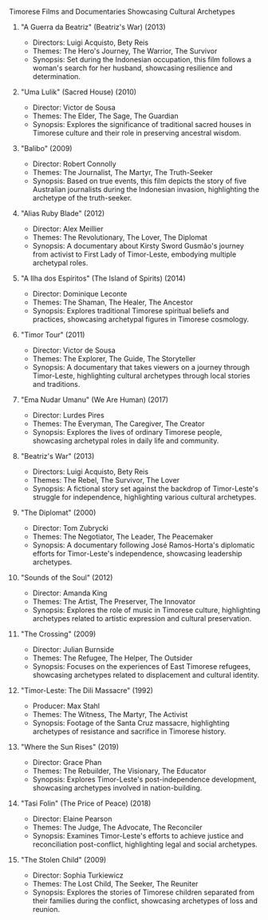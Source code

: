 Timorese Films and Documentaries Showcasing Cultural Archetypes

1. "A Guerra da Beatriz" (Beatriz's War) (2013)
   - Directors: Luigi Acquisto, Bety Reis
   - Themes: The Hero's Journey, The Warrior, The Survivor
   - Synopsis: Set during the Indonesian occupation, this film follows a woman's search for her husband, showcasing resilience and determination.

2. "Uma Lulik" (Sacred House) (2010)
   - Director: Victor de Sousa
   - Themes: The Elder, The Sage, The Guardian
   - Synopsis: Explores the significance of traditional sacred houses in Timorese culture and their role in preserving ancestral wisdom.

3. "Balibo" (2009)
   - Director: Robert Connolly
   - Themes: The Journalist, The Martyr, The Truth-Seeker
   - Synopsis: Based on true events, this film depicts the story of five Australian journalists during the Indonesian invasion, highlighting the archetype of the truth-seeker.

4. "Alias Ruby Blade" (2012)
   - Director: Alex Meillier
   - Themes: The Revolutionary, The Lover, The Diplomat
   - Synopsis: A documentary about Kirsty Sword Gusmão's journey from activist to First Lady of Timor-Leste, embodying multiple archetypal roles.

5. "A Ilha dos Espíritos" (The Island of Spirits) (2014)
   - Director: Dominique Leconte
   - Themes: The Shaman, The Healer, The Ancestor
   - Synopsis: Explores traditional Timorese spiritual beliefs and practices, showcasing archetypal figures in Timorese cosmology.

6. "Timor Tour" (2011)
   - Director: Victor de Sousa
   - Themes: The Explorer, The Guide, The Storyteller
   - Synopsis: A documentary that takes viewers on a journey through Timor-Leste, highlighting cultural archetypes through local stories and traditions.

7. "Ema Nudar Umanu" (We Are Human) (2017)
   - Director: Lurdes Pires
   - Themes: The Everyman, The Caregiver, The Creator
   - Synopsis: Explores the lives of ordinary Timorese people, showcasing archetypal roles in daily life and community.

8. "Beatriz's War" (2013)
   - Directors: Luigi Acquisto, Bety Reis
   - Themes: The Rebel, The Survivor, The Lover
   - Synopsis: A fictional story set against the backdrop of Timor-Leste's struggle for independence, highlighting various cultural archetypes.

9. "The Diplomat" (2000)
   - Director: Tom Zubrycki
   - Themes: The Negotiator, The Leader, The Peacemaker
   - Synopsis: A documentary following José Ramos-Horta's diplomatic efforts for Timor-Leste's independence, showcasing leadership archetypes.

10. "Sounds of the Soul" (2012)
    - Director: Amanda King
    - Themes: The Artist, The Preserver, The Innovator
    - Synopsis: Explores the role of music in Timorese culture, highlighting archetypes related to artistic expression and cultural preservation.

11. "The Crossing" (2009)
    - Director: Julian Burnside
    - Themes: The Refugee, The Helper, The Outsider
    - Synopsis: Focuses on the experiences of East Timorese refugees, showcasing archetypes related to displacement and cultural identity.

12. "Timor-Leste: The Dili Massacre" (1992)
    - Producer: Max Stahl
    - Themes: The Witness, The Martyr, The Activist
    - Synopsis: Footage of the Santa Cruz massacre, highlighting archetypes of resistance and sacrifice in Timorese history.

13. "Where the Sun Rises" (2019)
    - Director: Grace Phan
    - Themes: The Rebuilder, The Visionary, The Educator
    - Synopsis: Explores Timor-Leste's post-independence development, showcasing archetypes involved in nation-building.

14. "Tasi Folin" (The Price of Peace) (2018)
    - Director: Elaine Pearson
    - Themes: The Judge, The Advocate, The Reconciler
    - Synopsis: Examines Timor-Leste's efforts to achieve justice and reconciliation post-conflict, highlighting legal and social archetypes.

15. "The Stolen Child" (2009)
    - Director: Sophia Turkiewicz
    - Themes: The Lost Child, The Seeker, The Reuniter
    - Synopsis: Explores the stories of Timorese children separated from their families during the conflict, showcasing archetypes of loss and reunion.